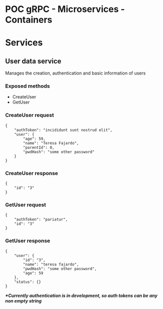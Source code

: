 # POC gRPC - Microservices - Containers
# Services
## User data service
Manages the creation, authentication and basic information of users
### Exposed methods
- CreateUser
- GetUser

### CreateUser request
```
{
    "authToken": "incididunt sunt nostrud elit",
    "user": {
        "age": 59,
        "name": "Teresa Fajardo",
        "parentId": 0,
        "pwdHash": "some other password"
    }
}
```
### CreateUser response
```
{
    "id": "3"
}
```
### GetUser request
```
{
    "authToken": "pariatur",
    "id": "3"
}
```
### GetUser response
```
{
    "user": {
        "id": "3",
        "name": "teresa fajardo",
        "pwdHash": "some other password",
        "age": 59
    },
    "status": {}
}
```
__*\*Currently authentication is in development, so auth tokens can be any non empty string*__
